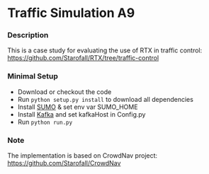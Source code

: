 # Traffic Simulation A9

### Description
This is a case study for evaluating the use of RTX in traffic control:
https://github.com/Starofall/RTX/tree/traffic-control

### Minimal Setup
* Download or checkout the code
* Run `python setup.py install` to download all dependencies 
* Install [SUMO](http://sumo.dlr.de) & set env var SUMO_HOME
* Install [Kafka](https://kafka.apache.org/) and set kafkaHost in Config.py
* Run `python run.py`

### Note 
The implementation is based on CrowdNav project: https://github.com/Starofall/CrowdNav
